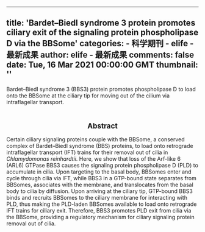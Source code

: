 
---
title: 'Bardet–Biedl syndrome 3 protein promotes ciliary exit of the signaling protein phospholipase D via the BBSome'
categories: 
    - 科学期刊
    - elife - 最新成果
author: elife - 最新成果
comments: false
date: Tue, 16 Mar 2021 00:00:00 GMT
thumbnail: ''
---

<div>   
Bardet–Biedl syndrome 3 (BBS3) protein promotes phospholipase D to load onto the BBSome at the ciliary tip for moving out of the cilium via intraflagellar transport.
  <br><br><h2 style="font-size: 14pt"><center>Abstract</center></h2>
      <p class="paragraph">Certain ciliary signaling proteins couple with the BBSome, a conserved complex of Bardet–Biedl syndrome (BBS) proteins, to load onto retrograde intraflagellar transport (IFT) trains for their removal out of cilia in <i>Chlamydomonas reinhardtii</i>. Here, we show that loss of the Arf-like 6 (ARL6) GTPase BBS3 causes the signaling protein phospholipase D (PLD) to accumulate in cilia. Upon targeting to the basal body, BBSomes enter and cycle through cilia via IFT, while BBS3 in a GTP-bound state separates from BBSomes, associates with the membrane, and translocates from the basal body to cilia by diffusion. Upon arriving at the ciliary tip, GTP-bound BBS3 binds and recruits BBSomes to the ciliary membrane for interacting with PLD, thus making the PLD-laden BBSomes available to load onto retrograde IFT trains for ciliary exit. Therefore, BBS3 promotes PLD exit from cilia via the BBSome, providing a regulatory mechanism for ciliary signaling protein removal out of cilia.</p>




    
</div>
            